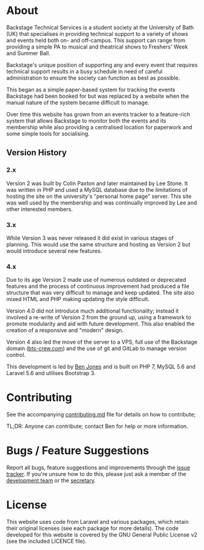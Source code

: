 # About
Backstage Technical Services is a student society at the University of Bath (UK) that specialises in providing technical support to a variety of shows and events held both on- and off-campus. This support can range from providing a simple PA to musical and theatrical shows to Freshers' Week and Summer Ball.

Backstage's unique position of supporting any and every event that requires technical support results in a busy schedule in need of careful administration to ensure the society can function as best as possible.

This began as a simple paper-based system for tracking the events Backstage had been booked for but was replaced by a website when the manual nature of the system became difficult to manage.

Over time this website has grown from an events tracker to a feature-rich system that allows Backstage to monitor both the events and its membership while also providing a centralised location for paperwork and some simple tools for socialising.

## Version History

### 2.x
Version 2 was built by Colin Paxton and later maintained by Lee Stone. It was written in PHP and used a MySQL database due to the limitations of hosting the site on the university's "personal home page" server. This site was well used by the membership and was continually improved by Lee and other interested members.

### 3.x
While Version 3 was never released it did exist in various stages of planning. This would use the same structure and hosting as Version 2 but would introduce several new features.

### 4.x
Due to its age Version 2 made use of numerous outdated or deprecated features and the process of continuous improvement had produced a file structure that was very difficult to manage and keep updated. The site also mixed HTML and PHP making updating the style difficult.

Version 4.0 did not introduce much additional functionality; instead it involved a re-write of Version 2 from the ground up, using a framework to promote modularity and aid with future development. This also enabled the creation of a responsive and "modern" design.

Version 4 also led the move of the server to a VPS, full use of the Backstage domain ([bts-crew.com](http://www.bts-crew.com)) and the use of git and GitLab to manage version control.

This development is led by [Ben Jones](http://github.com/bnjns) and is built on PHP 7, MySQL 5.6 and Laravel 5.6 and utilises Bootstrap 3.

# Contributing
See the accompanying [contributing.md](contributing.md) file for details on how to contribute;

TL;DR: Anyone can contribute; contact Ben for help or more information.

# Bugs / Feature Suggestions
Report all bugs, feature suggestions and improvements through the [issue tracker](https://gitlab.com/backstage-technical-services/laravel-site/issues/new). If you're unsure how to do this, please just ask a member of the [development team](https://gitlab.com/groups/backstage-technical-services/-/group_members) or the [secretary](mailto:sec@bts-crew.com).

# License
This website uses code from Laravel and various packages, which retain their original licenses (see each package for more details). The code developed for this website is covered by the GNU General Public License v2 (see the included LICENCE file).
